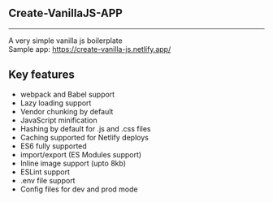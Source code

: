 ## Create-VanillaJS-APP

<hr/>

A very simple vanilla js boilerplate
<br/>
Sample app: https://create-vanilla-js.netlify.app/

## Key features

<ul>
    <li>webpack and Babel support</li>
    <li>Lazy loading support</li>
    <li>Vendor chunking by default</li>
    <li> JavaScript minification</li>
    <li>Hashing by default for .js and .css files</li>
    <li>Caching supported for Netlify deploys</li>
    <li> ES6 fully supported</li>
    <li> import/export (ES Modules support)</li>
    <li>Inline image support (upto 8kb)</li>
    <li>ESLint support</li>
    <li>.env file support</li>
    <li>Config files for dev and prod mode</li>
</ul>


